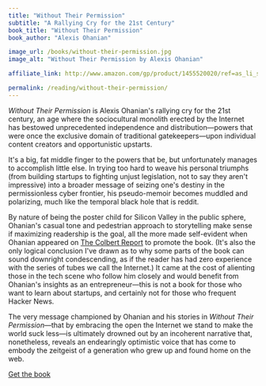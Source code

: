 ```yaml
---
title: "Without Their Permission"
subtitle: "A Rallying Cry for the 21st Century"
book_title: "Without Their Permission"
book_author: "Alexis Ohanian"

image_url: /books/without-their-permission.jpg
image_alt: "Without Their Permission by Alexis Ohanian"

affiliate_link: http://www.amazon.com/gp/product/1455520020/ref=as_li_ss_tl?ie=UTF8&camp=1789&creative=390957&creativeASIN=1455520020&linkCode=as2&tag=wikichenis-20

permalink: /reading/without-their-permission/
---
```


*Without Their Permission* is Alexis Ohanian's rallying cry for the 21st century, an age where the sociocultural monolith erected by the Internet has bestowed unprecedented independence and distribution&mdash;powers that were once the exclusive domain of traditional gatekeepers&mdash;upon individual content creators and opportunistic upstarts.

It's a big, fat middle finger to the powers that be, but unfortunately manages to accomplish little else. In trying too hard to weave his personal triumphs (from building startups to fighting unjust legislation, not to say they aren't impressive) into a broader message of seizing one's destiny in the permissionless cyber frontier, his pseudo-memoir becomes muddled and polarizing, much like the temporal black hole that is reddit.

By nature of being the poster child for Silicon Valley in the public sphere, Ohanian's casual tone and pedestrian approach to storytelling make sense if maximizing readership is the goal, all the more made self-evident when Ohanian appeared on [The Colbert Report](http://www.colbertnation.com/the-colbert-report-videos/430524/november-14-2013/alexis-ohanian) to promote the book. (It's also the only logical conclusion I've drawn as to why some parts of the book can sound downright condescending, as if the reader has had zero experience with the series of tubes we call the Internet.) It came at the cost of alienting those in the tech scene who follow him closely and would benefit from Ohanian's insights as an entrepreneur&mdash;this is not a book for those who want to learn about startups, and certainly not for those who frequent Hacker News.

The very message championed by Ohanian and his stories in *Without Their Permission*&mdash;that by embracing the open the Internet we stand to make the world suck less&mdash;is ultimately drowned out by an incoherent narrative that, nonetheless, reveals an endearingly optimistic voice that has come to embody the zeitgeist of a generation who grew up and found home on the web.

<a class="button buy" href="{{ page.affiliate_link }}">
  Get the book
</a>
